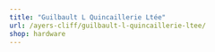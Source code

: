 ```yaml
---
title: "Guilbault L Quincaillerie Ltée"
url: /ayers-cliff/guilbault-l-quincaillerie-ltee/
shop: hardware
---
```

